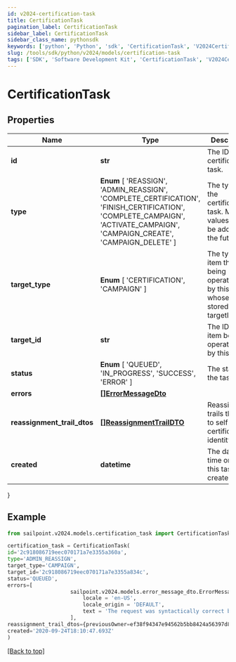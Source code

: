 ```yaml
---
id: v2024-certification-task
title: CertificationTask
pagination_label: CertificationTask
sidebar_label: CertificationTask
sidebar_class_name: pythonsdk
keywords: ['python', 'Python', 'sdk', 'CertificationTask', 'V2024CertificationTask'] 
slug: /tools/sdk/python/v2024/models/certification-task
tags: ['SDK', 'Software Development Kit', 'CertificationTask', 'V2024CertificationTask']
---
```


# CertificationTask


## Properties

Name | Type | Description | Notes
------------ | ------------- | ------------- | -------------
**id** | **str** | The ID of the certification task. | [optional] 
**type** |  **Enum** [  'REASSIGN',    'ADMIN_REASSIGN',    'COMPLETE_CERTIFICATION',    'FINISH_CERTIFICATION',    'COMPLETE_CAMPAIGN',    'ACTIVATE_CAMPAIGN',    'CAMPAIGN_CREATE',    'CAMPAIGN_DELETE' ] | The type of the certification task. More values may be added in the future. | [optional] 
**target_type** |  **Enum** [  'CERTIFICATION',    'CAMPAIGN' ] | The type of item that is being operated on by this task whose ID is stored in the targetId field. | [optional] 
**target_id** | **str** | The ID of the item being operated on by this task. | [optional] 
**status** |  **Enum** [  'QUEUED',    'IN_PROGRESS',    'SUCCESS',    'ERROR' ] | The status of the task. | [optional] 
**errors** | [**[]ErrorMessageDto**](error-message-dto) |  | [optional] 
**reassignment_trail_dtos** | [**[]ReassignmentTrailDTO**](reassignment-trail-dto) | Reassignment trails that lead to self certification identity | [optional] 
**created** | **datetime** | The date and time on which this task was created. | [optional] 
}

## Example

```python
from sailpoint.v2024.models.certification_task import CertificationTask

certification_task = CertificationTask(
id='2c918086719eec070171a7e3355a360a',
type='ADMIN_REASSIGN',
target_type='CAMPAIGN',
target_id='2c918086719eec070171a7e3355a834c',
status='QUEUED',
errors=[
                    sailpoint.v2024.models.error_message_dto.ErrorMessageDto(
                        locale = 'en-US', 
                        locale_origin = 'DEFAULT', 
                        text = 'The request was syntactically correct but its content is semantically invalid.', )
                    ],
reassignment_trail_dtos={previousOwner=ef38f94347e94562b5bb8424a56397d8, newOwner=ef38f94347e94562b5bb8424a56397a3, reassignmentType=AUTOMATIC_REASSIGNMENT},
created='2020-09-24T18:10:47.693Z'
)

```
[[Back to top]](#) 

